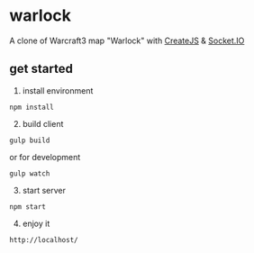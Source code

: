 # warlock
A clone of Warcraft3 map "Warlock" with [CreateJS](https://www.createjs.com/) &amp; [Socket.IO](https://socket.io/)

## get started
1. install environment
```
npm install
```

2. build client
```
gulp build
```
or for development
```
gulp watch
```

3. start server
```
npm start
```

4. enjoy it
```
http://localhost/
```
